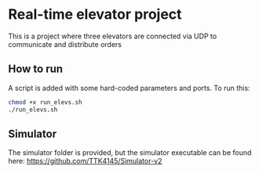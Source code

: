 # Real-time elevator project

This is a project where three elevators are connected via UDP to communicate and distribute orders

## How to run

A script is added with some hard-coded parameters and ports.
To run this:

```bash
chmod +x run_elevs.sh
./run_elevs.sh
```

## Simulator
The simulator folder is provided, but the simulator executable can be found here:
https://github.com/TTK4145/Simulator-v2
